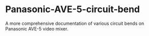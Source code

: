 # Panasonic-AVE-5-circuit-bend
A more comprehensive documentation of various circuit bends on Panasonic AVE-5 video mixer.
